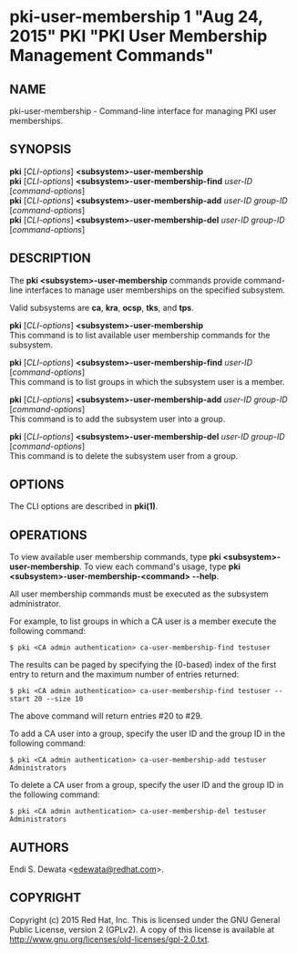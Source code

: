# pki-user-membership 1 "Aug 24, 2015" PKI "PKI User Membership Management Commands"

## NAME

pki-user-membership - Command-line interface for managing PKI user memberships.

## SYNOPSIS

**pki** [*CLI-options*] **&lt;subsystem&gt;-user-membership**  
**pki** [*CLI-options*] **&lt;subsystem&gt;-user-membership-find** *user-ID* [*command-options*]  
**pki** [*CLI-options*] **&lt;subsystem&gt;-user-membership-add** *user-ID* *group-ID* [*command-options*]  
**pki** [*CLI-options*] **&lt;subsystem&gt;-user-membership-del** *user-ID* *group-ID* [*command-options*]  

## DESCRIPTION

The **pki &lt;subsystem&gt;-user-membership** commands provide command-line interfaces to manage user memberships on the specified subsystem.

Valid subsystems are **ca**, **kra**, **ocsp**, **tks**, and **tps**.

**pki** [*CLI-options*] **&lt;subsystem&gt;-user-membership**  
    This command is to list available user membership commands for the subsystem.

**pki** [*CLI-options*] **&lt;subsystem&gt;-user-membership-find** *user-ID* [*command-options*]  
    This command is to list groups in which the subsystem user is a member.

**pki** [*CLI-options*] **&lt;subsystem&gt;-user-membership-add** *user-ID* *group-ID* [*command-options*]  
    This command is to add the subsystem user into a group.

**pki** [*CLI-options*] **&lt;subsystem&gt;-user-membership-del** *user-ID* *group-ID* [*command-options*]  
    This command is to delete the subsystem user from a group.

## OPTIONS

The CLI options are described in **pki(1)**.

## OPERATIONS

To view available user membership commands, type **pki &lt;subsystem&gt;-user-membership**.
To view each command's usage, type **pki &lt;subsystem&gt;-user-membership-&lt;command&gt; --help**.

All user membership commands must be executed as the subsystem administrator.

For example, to list groups in which a CA user is a member execute the following command:

```
$ pki <CA admin authentication> ca-user-membership-find testuser
```

The results can be paged by specifying the (0-based) index of the first entry to return and the maximum number of entries returned:

```
$ pki <CA admin authentication> ca-user-membership-find testuser --start 20 --size 10
```

The above command will return entries #20 to #29.

To add a CA user into a group, specify the user ID and the group ID in the following command:

```
$ pki <CA admin authentication> ca-user-membership-add testuser Administrators
```

To delete a CA user from a group, specify the user ID and the group ID in the following command:

```
$ pki <CA admin authentication> ca-user-membership-del testuser Administrators
```

## AUTHORS

Endi S. Dewata &lt;edewata@redhat.com&gt;.

## COPYRIGHT

Copyright (c) 2015 Red Hat, Inc.
This is licensed under the GNU General Public License, version 2 (GPLv2).
A copy of this license is available at http://www.gnu.org/licenses/old-licenses/gpl-2.0.txt.
